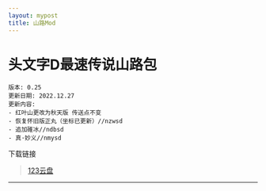 ```yaml
---
layout: mypost
title: 山路Mod
---
```


# 头文字D最速传说山路包

```
版本: 0.25
更新日期: 2022.12.27
更新内容:
- 红叶山更改为秋天版 传送点不变
- 恢复怀旧版正丸（坐标已更新）//nzwsd
- 追加碓冰//ndbsd
- 真·妙义//nmysd
```

下载链接

> [123云盘](https://www.123pan.com/s/RY30Vv-XIy9h)

---